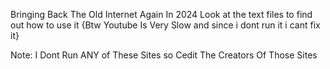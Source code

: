 Bringing Back The Old Internet Again In 2024 
Look at the text files to find out how to use it
{Btw Youtube Is Very Slow and since i dont run it i cant fix it}

Note: I Dont Run ANY of These Sites so Cedit The Creators Of Those Sites
